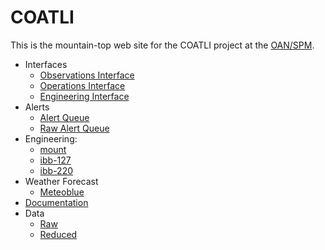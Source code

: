 <!----------------------------------------------------------------------

This file is part of the UNAM telescope control system.

------------------------------------------------------------------------

Copyright © 2018, 2019 Alan M. Watson <alan@astro.unam.mx>

Permission to use, copy, modify, and distribute this software for any
purpose with or without fee is hereby granted, provided that the above
copyright notice and this permission notice appear in all copies.

THE SOFTWARE IS PROVIDED "AS IS" AND THE AUTHOR DISCLAIMS ALL
WARRANTIES WITH REGARD TO THIS SOFTWARE INCLUDING ALL IMPLIED
WARRANTIES OF MERCHANTABILITY AND FITNESS. IN NO EVENT SHALL THE
AUTHOR BE LIABLE FOR ANY SPECIAL, DIRECT, INDIRECT, OR CONSEQUENTIAL
DAMAGES OR ANY DAMAGES WHATSOEVER RESULTING FROM LOSS OF USE, DATA OR
PROFITS, WHETHER IN AN ACTION OF CONTRACT, NEGLIGENCE OR OTHER
TORTIOUS ACTION, ARISING OUT OF OR IN CONNECTION WITH THE USE OR
PERFORMANCE OF THIS SOFTWARE.

----------------------------------------------------------------------->

# COATLI

This is the mountain-top web site for the COATLI project at the
[OAN/SPM](http://www.astrossp.unam.mx).

* Interfaces
  * [Observations Interface](/tcs/observations.html)
  * [Operations Interface](/tcs/operations.html)
  * [Engineering Interface](/tcs/engineering.html)
* Alerts
  * [Alert Queue](/tcs/alerts.html)
  * [Raw Alert Queue](/tcs/alerts/)
* Engineering:
  * [mount](/proxy/mount/)
  * [ibb-127](/proxy/ibb-127/)
  * [ibb-220](/proxy/ibb-220/)
* Weather Forecast
  * [Meteoblue](https://www.meteoblue.com/en/weather/week/parque-nacional-san-pedro-mártir_mexico_3983083)
* [Documentation](documentation.html)
* Data
  * [Raw](http://oan-data/archive-coatli/raw/)
  * [Reduced](http://oan-data/redux-coatli/)
